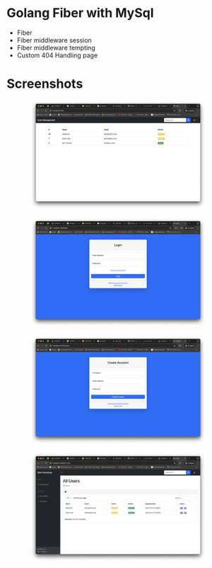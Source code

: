 # Golang Fiber with MySql

- Fiber
- Fiber middleware session
- Fiber middleware tempting
- Custom 404 Handling page

# Screenshots

<p align="center">
  <img src="./screenshots/1.png" width="400" >
</p>

<p align="center">
  <img src="./screenshots/2.png" width="400" >
</p>

<p align="center">
  <img src="./screenshots/3.png" width="400" >
</p>

<p align="center">
  <img src="./screenshots/4.png" width="400" >
</p>
